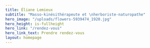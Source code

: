 ```yaml
---
title: Éliane Lemieux
subtitle: "Masso-kinésithérapeute et \nherboriste-naturopathe"
hero_image: "/uploads/flowers-5939474_1920.jpg"
hero_height: is-fullheight
hero_link: "/rendez-vous"
hero_link_text: Prendre rendez-vous
layout: homepage
---
```


